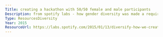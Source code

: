 ```yaml
---
Title: creating a hackathon with 50/50 female and male participants
Description: from spotify labs - how gender diversity was made a requirement for a hackathon.
Type: ResourcesDiversity
Year: 2015
ResourceUrl: https://labs.spotify.com/2015/01/13/diversify-how-we-created-a-hackathon-with-50-50-female-male-participants/
---
```

